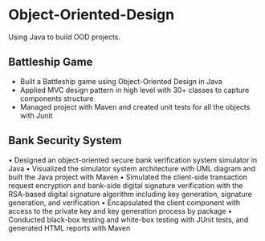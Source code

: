 # Object-Oriented-Design
Using Java to build OOD projects.
## Battleship Game
* Built a Battleship game using Object-Oriented Design in Java
* Applied MVC design pattern in high level with 30+ classes to capture components structure
* Managed project with Maven and created unit tests for all the objects with Junit

## Bank Security System
• Designed an object-oriented secure bank verification system simulator in Java
• Visualized the simulator system architecture with UML diagram and built the Java project with Maven
• Simulated the client-side transaction request encryption and bank-side digital signature verification with the RSA-based digital signature algorithm including key generation, signature generation, and verification
• Encapsulated the client component with access to the private key and key generation process by package
• Conducted black-box testing and white-box testing with JUnit tests, and generated HTML reports with Maven 
